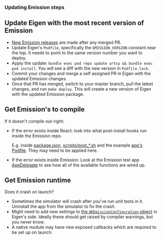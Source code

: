 ### Updating Emission steps

## Update Eigen with the most recent version of Emission

- [New Emission releases](https://github.com/artsy/emission#deploying-emission) are made after any merged PR.
- Update Eigen's `Podfile`, specifically the `EMISSION_VERSION` constant near the top. It needs to point to the same version number you want to deploy.
- Apply the update: `bundle exec pod repo update artsy && bundle exec pod install`. You will see a diff with the new version in `Podfile.lock`.
- Commit your changes and merge a self assigned PR in Eigen with the updated Emission changes.
- Once that PR has merged, switch to your master branch, pull the latest changes, and run `make deploy`. This will create a new version of Eigen with the updated Emission package.

## Get Emission's to compile

If it doesn't compile out-right:

- If the error exists inside React: look into what post-install hooks run inside the Emission repo.

  E.g. inside [package.json](https://github.com/artsy/emission/blob/master/package.json), [scripts/post\_\*.sh](https://github.com/artsy/emission/tree/master/scripts) and the example [app's Podfile](https://github.com/artsy/emission/blob/master/Example/Podfile). They may need to be applied here.

- If the error exists inside Emission: Look at the Emission test app [AppDelegate](https://github.com/artsy/emission/blob/master/Example/Emission/AppDelegate.m) to see how all of the
  available functions are wired up.

## Get Emission runtime

Does it crash on launch?

- Sometimes the simulator will crash after you've run unit tests in it. Uninstall the app from the simulator to fix the crash.
- Might need to add new settings to [the `AREmissionConfiguration` object](https://github.com/artsy/emission/blob/master/Pod/Classes/Core/AREmission.h) in Eigen's side. Ideally these should get raised by compiler warnings, but you never know.
- A native module may have new exposed callbacks which are required to be set up on launch.
